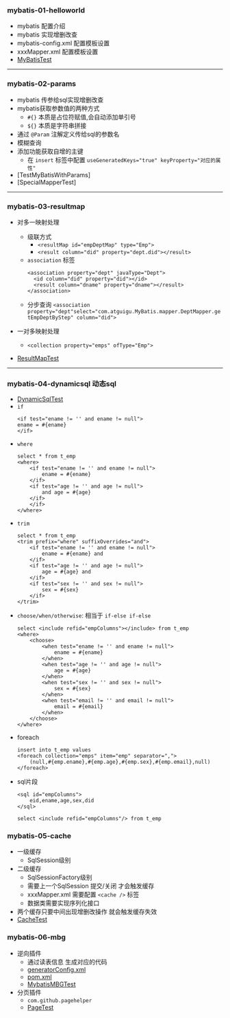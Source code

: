 ### mybatis-01-helloworld
* mybatis 配置介绍
* mybatis 实现增删改查
* mybatis-config.xml 配置模板设置
* xxxMapper.xml 配置模板设置
* [MyBatisTest]()
---

### mybatis-02-params
* mybatis 传参给sql实现增删改查
* mybatis获取参数值的两种方式
    * `#{}` 本质是占位符赋值,会自动添加单引号
    * `${}` 本质是字符串拼接
* 通过 `@Param` 注解定义传给sql的参数名
* 模糊查询
* 添加功能获取自增的主键
  * 在 `insert` 标签中配置 `useGeneratedKeys="true" keyProperty="对应的属性"`
* [TestMyBatisWithParams]
* [SpecialMapperTest]

---

### mybatis-03-resultmap
* 对多一映射处理
  * 级联方式
    * `<resultMap id="empDeptMap" type="Emp">`
    * `<result column="did" property="dept.did"></result>`
  * `association` 标签
    ```
    <association property="dept" javaType="Dept">
      <id column="did" property="did"></id>
      <result column="dname" property="dname"></result>
    </association>
    ```
  * 分步查询
    `<association property="dept"select="com.atguigu.MyBatis.mapper.DeptMapper.getEmpDeptByStep" column="did">`

* 一对多映射处理
  * `<collection property="emps" ofType="Emp">`
* [ResultMapTest]()

---

### mybatis-04-dynamicsql 动态sql
* [DynamicSqlTest]()
* `if`
    ```
    <if test="ename != '' and ename != null"> 
    ename = #{ename}
    </if>
    ```
* `where`
    ```
    select * from t_emp
    <where>
        <if test="ename != '' and ename != null">
            ename = #{ename}
        </if>
        <if test="age != '' and age != null">
            and age = #{age}
        </if>
        </if>
    </where>
    ```
* `trim`
    ```
    select * from t_emp
    <trim prefix="where" suffixOverrides="and">
        <if test="ename != '' and ename != null">
            ename = #{ename} and
        </if>
        <if test="age != '' and age != null">
            age = #{age} and
        </if>
        <if test="sex != '' and sex != null">
            sex = #{sex}
        </if>
    </trim>
    ```
* `choose/when/otherwise`: 相当于 `if-else if-else`
    ```
	select <include refid="empColumns"></include> from t_emp
	<where>
		<choose>
			<when test="ename != '' and ename != null">
				ename = #{ename}
			</when>
			<when test="age != '' and age != null">
				age = #{age}
			</when>
			<when test="sex != '' and sex != null">
				sex = #{sex}
			</when>
			<when test="email != '' and email != null">
				email = #{email}
			</when>
		</choose>
	</where>
    ```
* foreach
    ```
	insert into t_emp values
	<foreach collection="emps" item="emp" separator=",">
		(null,#{emp.ename},#{emp.age},#{emp.sex},#{emp.email},null)
	</foreach>
    ```
* sql片段
    ```
    <sql id="empColumns">
        eid,ename,age,sex,did
    </sql>
    
    select <include refid="empColumns"/> from t_emp
    ```

### mybatis-05-cache
* 一级缓存
  * SqlSession级别
* 二级缓存
  * SqlSessionFactory级别
  * 需要上一个SqlSession 提交/关闭 才会触发缓存
  * xxxMapper.xml 需要配置 `<cache />` 标签
  * 数据类需要实现序列化接口
* 两个缓存只要中间出现增删改操作 就会触发缓存失效
* [CacheTest]()

### mybatis-06-mbg
* 逆向插件
  * 通过读表信息 生成对应的代码
  * [generatorConfig.xml]()
  * [pom.xml]()
  * [MybatisMBGTest]()
* 分页插件
  * `com.github.pagehelper`
  * [PageTest]()